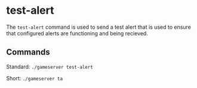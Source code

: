 # test-alert

The `test-alert` command is used to send a test alert that is used to ensure that configured alerts are functioning and being recieved.

## Commands

Standard: `./gameserver test-alert`

Short: `./gameserver ta`

